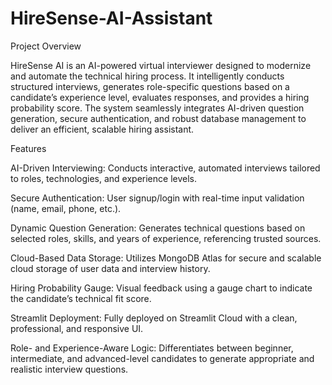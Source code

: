 # HireSense-AI-Assistant

Project Overview

HireSense AI is an AI-powered virtual interviewer designed to modernize and automate the technical hiring process. It intelligently conducts structured interviews, generates role-specific questions based on a candidate’s experience level, evaluates responses, and provides a hiring probability score. The system seamlessly integrates AI-driven question generation, secure authentication, and robust database management to deliver an efficient, scalable hiring assistant.

Features

AI-Driven Interviewing: Conducts interactive, automated interviews tailored to roles, technologies, and experience levels.

Secure Authentication: User signup/login with real-time input validation (name, email, phone, etc.).

Dynamic Question Generation: Generates technical questions based on selected roles, skills, and years of experience, referencing trusted sources.

Cloud-Based Data Storage: Utilizes MongoDB Atlas for secure and scalable cloud storage of user data and interview history.

Hiring Probability Gauge: Visual feedback using a gauge chart to indicate the candidate’s technical fit score.

Streamlit Deployment: Fully deployed on Streamlit Cloud with a clean, professional, and responsive UI.

Role- and Experience-Aware Logic: Differentiates between beginner, intermediate, and advanced-level candidates to generate appropriate and realistic interview questions.
